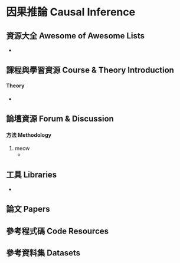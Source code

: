 # 因果推論 Causal Inference
   
## 資源大全 Awesome of Awesome Lists
+ []()

## 課程與學習資源 Course & Theory Introduction
#### Theory
+ []()

## 論壇資源 Forum & Discussion
#### 方法 Methodology
1. meow
    + []()

## 工具 Libraries
+ []()


## 論文 Papers


## 參考程式碼 Code Resources


## 參考資料集 Datasets